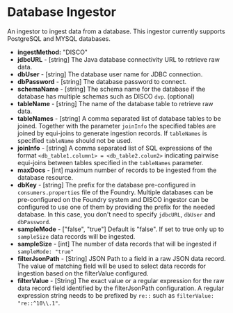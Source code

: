 # Database Ingestor

An ingestor to ingest data from a database. This ingestor currently supports PostgreSQL and MYSQL databases.

* **ingestMethod:** "DISCO"&#x20;
* **jdbcURL** - \[string] The Java database connectivity URL to retrieve raw data.
* **dbUser** - \[string] The database user name for JDBC connection.
* **dbPassword** - \[string] The database password to connect.
* **schemaName** - \[string] The schema name for the database if the database has multiple schemas such as DISCO `dvp`. (optional)
* **tableName** - \[string] The name of the database table to retrieve raw data.
* **tableNames** - \[string] A comma separated list of database tables to be joined. Together with the parameter `joinInfo` the specified tables are joined by equi-joins to generate ingestion records. If `tableNames` is specified `tableName` should not be used.
* **joinInfo** - \[string] A comma separated list of  SQL expressions of the format `<db_table1.column1> = <db_table2.colum2>` indicating pairwise equi-joins between tables specified in the `tableNames` parameter.
* **maxDocs** - \[int] maximum number of records to be ingested from the database resource.
* **dbKey** - \[string] The prefix for the database pre-configured in `consumers.properties` file of the Foundry. Multiple databases can be pre-configured on the Foundry system and DISCO ingestor can be configured to use one of them by providing the prefix for the needed database. In this case, you don't need to specify `jdbcURL`, `dbUser` and `dbPassword`.
* **sampleMode** - \["false", "true"] Default is "false". If set to true only up to `sampleSize` data records will be ingested.
* **sampleSize** - \[int] The number of data records that will be ingested if `sampleMode: "true"`
* **filterJsonPath** - \[String] JSON Path to a field in a raw JSON data record. The value of matching field will be used to select data records for ingestion based on the filterValue configured.
* **filterValue** - \[String] The exact value or a regular expression for the raw data record field identified by the filterJsonPath configuration. A regular expression string needs to be prefixed by `re::` such as `filterValue: "re::^10\\.1"`.
